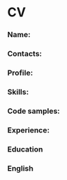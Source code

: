 # CV

### Name: 

### Contacts:

### Profile:

### Skills:

### Code samples:

### Experience:

### Education

### English 
